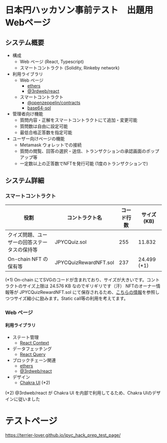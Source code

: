 # 日本円ハッカソン事前テスト　出題用Webページ

## システム概要
- 構成
  - Web ページ (React, Typescript)
  - スマートコントラクト (Solidity, Rinkeby network)
- 利用ライブラリ
  - Web ページ
    - [ethers](https://www.npmjs.com/package/ethers)
    - [@3rdweb/react](https://www.npmjs.com/package/@3rdweb/react)
  - スマートコントラクト
    - [@openzeppelin/contracts](https://www.npmjs.com/package/@openzeppelin/contracts)
    - [base64-sol](https://www.npmjs.com/package/base64-sol/v/1.0.1)
- 管理者向け機能
  - 質問内容・正解をスマートコントラクトにて追加・変更可能
  - 質問数は自由に設定可能
  - 最低合格正答数を指定可能 
- ユーザー向けページの機能
  - Metamask ウォレットでの接続
  - 質問の閲覧、回答の選択・送信、トランザクションの承認画面のポップアップ等
  - 一定数以上の正答数でNFTを発行可能 (1度のトランザクションで)


## システム詳細
### スマートコントラクト
| 役割           | コントラクト名  |コード行数      |サイズ(KB)      |
| ------------- | ------------- | -------------|-------------|
| クイズ問題、ユーザーの回答ステータスの保持等  | JPYCQuiz.sol  | 255          | 11.832 |
| On-chain NFT の保有等  | JPYCQuizRewardNFT.sol  | 237 |24.499 (\*1) |

(\*1) On-chain にてSVGのコードが含まれており、サイズが大きいです。コントラクトのサイズ上限は 24.576 KB なのでギリギリです（汗）
NFTのオーナー情報等が JPYCQuizRewardNFT.sol にて保存されるため、[こちらの情報](https://ethereum.org/en/developers/tutorials/downsizing-contracts-to-fight-the-contract-size-limit/)を参照しつつサイズ縮小に励みます。Static call等の利用を考えてます。


### Web ページ
#### 利用ライブラリ
- ステート管理
  - [React Context](https://reactjs.org/docs/context.html)
- データフェッチング
  - [React Query](https://react-query.tanstack.com/overview)
- ブロックチェーン関連
  - [ethers](https://www.npmjs.com/package/ethers)
  - [@3rdweb/react](https://www.npmjs.com/package/@3rdweb/react)
- デザイン
  - [Chakra UI](https://chakra-ui.com/docs/getting-started) (\*2)

(\*2) @3rdweb/react が Chakra UI を内部で利用してるため、Chakra UIのデザインに従いました

# テストページ
https://terrier-lover.github.io/jpyc_hack_prep_test_page/
